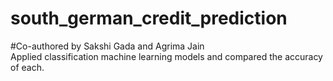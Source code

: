 # south_german_credit_prediction
#Co-authored by Sakshi Gada and Agrima Jain
<br>
Applied classification machine learning models and compared the accuracy of each.
